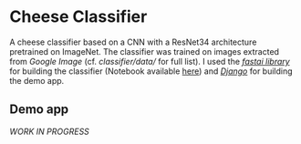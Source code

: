 # Cheese Classifier

A cheese classifier based on a CNN with a ResNet34 architecture pretrained on ImageNet. The classifier was trained on images extracted from *Google Image* (cf. *classifier/data/* for full list). I used the *[fastai library](https://github.com/fastai/fastai)* for building the classifier (Notebook available [here](https://github.com/taha-yassine/CheeseClassifier/blob/master/classifier/CheeseClassifier.ipynb)) and *[Django](https://github.com/django/django)* for building the demo app.

## Demo app

*WORK IN PROGRESS*
